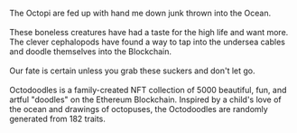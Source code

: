 The Octopi are fed up with hand me down junk thrown into the Ocean. <br />
<br />
These boneless creatures have had a taste for the high life and want more. <br />
The clever cephalopods have found a way to tap into the undersea cables and doodle themselves into the Blockchain. <br />
<br />
Our fate is certain unless you grab these suckers and don't let go. <br />
<br />
Octodoodles is a family-created NFT collection of 5000 beautiful, fun, and artful "doodles" on the Ethereum Blockchain. Inspired by a child's love of the ocean and drawings of octopuses, the Octodoodles are randomly generated from 182 traits.
